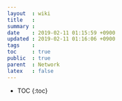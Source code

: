 ```yaml
---
layout  : wiki
title   : 
summary : 
date    : 2019-02-11 01:15:59 +0900
updated : 2019-02-11 01:16:06 +0900
tags    : 
toc     : true
public  : true
parent  : Network
latex   : false
---
```

* TOC
{:toc}

# 
